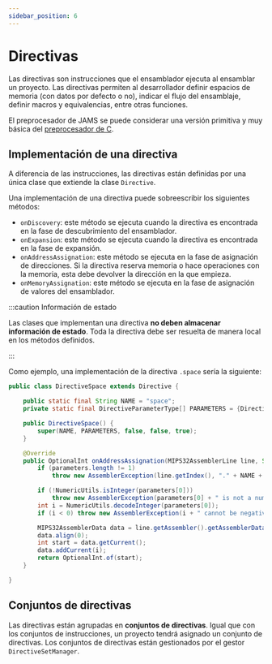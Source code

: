 ```yaml
---
sidebar_position: 6
---
```


# Directivas

Las directivas son instrucciones que el ensamblador ejecuta al ensamblar un proyecto. Las directivas permiten al
desarrollador definir espacios de memoria (con datos por defecto o no), indicar el flujo del ensamblaje, definir macros
y equivalencias, entre otras funciones.

El preprocesador de JAMS se puede considerar una versión primitiva y muy básica
del [preprocesador de C](https://gcc.gnu.org/onlinedocs/cpp/).

## Implementación de una directiva

A diferencia de las instrucciones, las directivas están definidas por una única clase que extiende la clase `Directive`.

Una implementación de una directiva puede sobreescribir los siguientes métodos:

- `onDiscovery`: este método se ejecuta cuando la directiva es encontrada en la fase de descubrimiento del ensamblador.
- `onExpansion`: este método se ejecuta cuando la directiva es encontrada en la fase de expansión.
- `onAddressAssignation`: este método se ejecuta en la fase de asignación de direcciones. Si la directiva reserva
  memoria o hace operaciones con la memoria, esta debe devolver la dirección en la que empieza.
- `onMemoryAssignation`: este método se ejecuta en la fase de asignación de valores del ensamblador.

:::caution Información de estado

Las clases que implementan una directiva **no deben almacenar información de estado**. Toda la directiva debe ser
resuelta de manera local en los métodos definidos.

:::

Como ejemplo, una implementación de la directiva `.space` sería la siguiente:

```java
public class DirectiveSpace extends Directive {

    public static final String NAME = "space";
    private static final DirectiveParameterType[] PARAMETERS = {DirectiveParameterType.POSITIVE_INT};

    public DirectiveSpace() {
        super(NAME, PARAMETERS, false, false, true);
    }

    @Override
    public OptionalInt onAddressAssignation(MIPS32AssemblerLine line, String[] parameters, String rawParameters) {
        if (parameters.length != 1)
            throw new AssemblerException(line.getIndex(), "." + NAME + " must have one parameter.");

        if (!NumericUtils.isInteger(parameters[0]))
            throw new AssemblerException(parameters[0] + " is not a number.");
        int i = NumericUtils.decodeInteger(parameters[0]);
        if (i < 0) throw new AssemblerException(i + " cannot be negative.");

        MIPS32AssemblerData data = line.getAssembler().getAssemblerData();
        data.align(0);
        int start = data.getCurrent();
        data.addCurrent(i);
        return OptionalInt.of(start);
    }

}
```

## Conjuntos de directivas

Las directivas están agrupadas en **conjuntos de directivas**. Igual que con los conjuntos de instrucciones, un proyecto
tendrá asignado un conjunto de directivas. Los conjuntos de directivas están gestionados por el
gestor `DirectiveSetManager`.